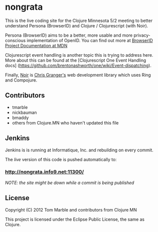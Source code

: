 # nongrata

This is the live coding site for the Clojure Minnesota 5/2 meeting to better 
understand Persona (BrowserID) and Clojure / Clojurescript (with Noir).

Persona (BrowserID) aims to be a better, more usable and more privacy-conscious
implementation of OpenID. You can find out more at [BrowserID Project Documentation at MDN](https://developer.mozilla.org/en/BrowserID#The_BrowserID_Project)

Clojurescript event handling is another topic this is trying to address here. 
More about this can be found at the [Clojurescript One Event Handling docs] (https://github.com/brentonashworth/one/wiki/Event-dispatching).

Finally, [Noir](https://github.com/ibdknox/webnoir) is [Chris Granger's](https://github.com/ibdknox) web development library which uses Ring and Compojure.

## Contributors

* tmarble
* nickbauman
* bmaddy
* others from Clojure.MN who haven't updated this file

## Jenkins

Jenkins is is running at Informatique, Inc. and rebuilding on every commit.

The *live* version of this code is pushed automatically to:

### http://nongrata.info9.net:11300/

*NOTE: the site might be down while a commit is being published*

## License

Copyright (C) 2012 Tom Marble and contributors from Clojure MN

This project is licensed under the Eclipse Public License, the same as Clojure.

